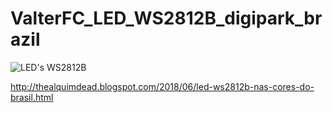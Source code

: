 # ValterFC_LED_WS2812B_digipark_brazil

![LED's WS2812B](https://github.com/valterfc/arduino_projects/tree/master/ValterFC_LED_WS2812B_digipark_brazil/docs/VID_20180617_222005701_gif.gif)

http://thealquimdead.blogspot.com/2018/06/led-ws2812b-nas-cores-do-brasil.html
